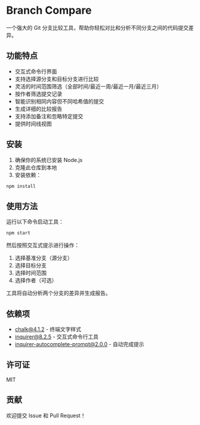 # Branch Compare

一个强大的 Git 分支比较工具，帮助你轻松对比和分析不同分支之间的代码提交差异。

## 功能特点

- 交互式命令行界面
- 支持选择源分支和目标分支进行比较
- 灵活的时间范围筛选（全部时间/最近一周/最近一月/最近三月）
- 按作者筛选提交记录
- 智能识别相同内容但不同哈希值的提交
- 生成详细的比较报告
- 支持添加备注和忽略特定提交
- 提供时间线视图

## 安装

1. 确保你的系统已安装 Node.js
2. 克隆此仓库到本地
3. 安装依赖：

```bash
npm install
```

## 使用方法

运行以下命令启动工具：

```bash
npm start
```

然后按照交互式提示进行操作：

1. 选择基准分支（源分支）
2. 选择目标分支
3. 选择时间范围
4. 选择作者（可选）

工具将自动分析两个分支的差异并生成报告。

## 依赖项

- chalk@4.1.2 - 终端文字样式
- inquirer@8.2.5 - 交互式命令行工具
- inquirer-autocomplete-prompt@2.0.0 - 自动完成提示

## 许可证

MIT

## 贡献

欢迎提交 Issue 和 Pull Request！

